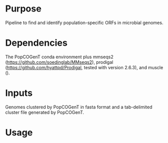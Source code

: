 # Purpose
Pipeline to find and identify population-specific ORFs in microbial genomes.

# Dependencies
The PopCOGenT conda environment plus mmseqs2 (https://github.com/soedinglab/MMseqs2), prodigal (https://github.com/hyattpd/Prodigal, tested with version 2.6.3), and muscle ().

# Inputs
Genomes clustered by PopCOGenT in fasta format and a tab-delimited cluster file generated by PopCOGenT.

# Usage
